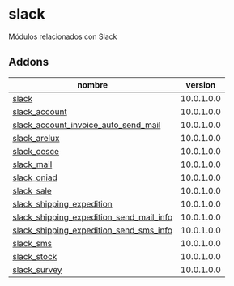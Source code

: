 slack
=========
Módulos relacionados con Slack


Addons
----------------
nombre | version
--- | ---
[slack](slack/) | 10.0.1.0.0
[slack_account](slack_account/) | 10.0.1.0.0
[slack_account_invoice_auto_send_mail](slack_account_invoice_auto_send_mail/) | 10.0.1.0.0
[slack_arelux](slack_arelux/) | 10.0.1.0.0
[slack_cesce](slack_cesce/) | 10.0.1.0.0
[slack_mail](slack_mail/) | 10.0.1.0.0
[slack_oniad](slack_oniad/) | 10.0.1.0.0
[slack_sale](slack_sale/) | 10.0.1.0.0
[slack_shipping_expedition](slack_shipping_expedition/) | 10.0.1.0.0
[slack_shipping_expedition_send_mail_info](slack_shipping_expedition_send_mail_info/) | 10.0.1.0.0
[slack_shipping_expedition_send_sms_info](slack_shipping_expedition_send_sms_info/) | 10.0.1.0.0
[slack_sms](slack_sms/) | 10.0.1.0.0
[slack_stock](slack_stock/) | 10.0.1.0.0
[slack_survey](slack_survey/) | 10.0.1.0.0
